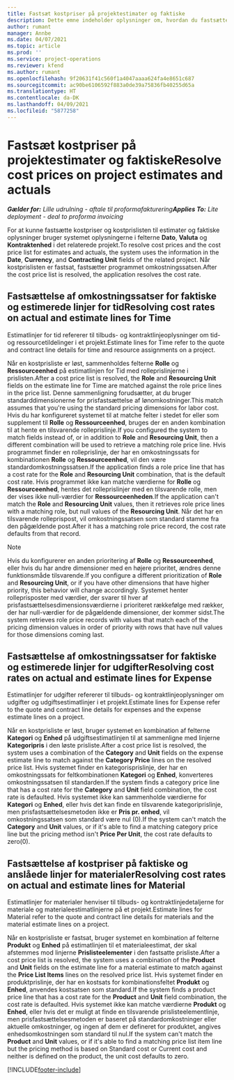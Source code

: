```yaml
---
title: Fastsæt kostpriser på projektestimater og faktiske
description: Dette emne indeholder oplysninger om, hvordan du fastsætter kostpriser på projektestimater og faktiske værdier.
author: rumant
manager: Annbe
ms.date: 04/07/2021
ms.topic: article
ms.prod: ''
ms.service: project-operations
ms.reviewer: kfend
ms.author: rumant
ms.openlocfilehash: 9f20631f41c560f1a4047aaaa624fa4e8651c687
ms.sourcegitcommit: ac90be6106592f883a0de39a75836fb40255d65a
ms.translationtype: HT
ms.contentlocale: da-DK
ms.lasthandoff: 04/09/2021
ms.locfileid: "5877258"
---
```

# <a name="resolve-cost-prices-on-project-estimates-and-actuals"></a><span data-ttu-id="3cf6a-103">Fastsæt kostpriser på projektestimater og faktiske</span><span class="sxs-lookup"><span data-stu-id="3cf6a-103">Resolve cost prices on project estimates and actuals</span></span> 

<span data-ttu-id="3cf6a-104">_**Gælder for:** Lille udrulning - aftale til proformafakturering_</span><span class="sxs-lookup"><span data-stu-id="3cf6a-104">_**Applies To:** Lite deployment - deal to proforma invoicing_</span></span>

<span data-ttu-id="3cf6a-105">For at kunne fastsætte kostpriser og kostprislisten til estimater og faktiske oplysninger bruger systemet oplysningerne i felterne **Dato**, **Valuta** og **Kontraktenhed** i det relaterede projekt.</span><span class="sxs-lookup"><span data-stu-id="3cf6a-105">To resolve cost prices and the cost price list for estimates and actuals, the system uses the information in the **Date**, **Currency**, and **Contracting Unit** fields of the related project.</span></span> <span data-ttu-id="3cf6a-106">Når kostprislisten er fastsat, fastsætter programmet omkostningssatsen.</span><span class="sxs-lookup"><span data-stu-id="3cf6a-106">After the cost price list is resolved, the application resolves the cost rate.</span></span>

## <a name="resolving-cost-rates-on-actual-and-estimate-lines-for-time"></a><span data-ttu-id="3cf6a-107">Fastsættelse af omkostningssatser for faktiske og estimerede linjer for tid</span><span class="sxs-lookup"><span data-stu-id="3cf6a-107">Resolving cost rates on actual and estimate lines for Time</span></span>

<span data-ttu-id="3cf6a-108">Estimatlinjer for tid refererer til tilbuds- og kontraktlinjeoplysninger om tid- og ressourcetildelinger i et projekt.</span><span class="sxs-lookup"><span data-stu-id="3cf6a-108">Estimate lines for Time refer to the quote and contract line details for time and resource assignments on a project.</span></span>

<span data-ttu-id="3cf6a-109">Når en kostprisliste er løst, sammenholdes felterne **Rolle** og **Ressourceenhed** på estimatlinjen for Tid med rolleprislinjerne i prislisten.</span><span class="sxs-lookup"><span data-stu-id="3cf6a-109">After a cost price list is resolved, the **Role** and **Resourcing Unit** fields on the estimate line for Time are matched against the role price lines in the price list.</span></span> <span data-ttu-id="3cf6a-110">Denne sammenligning forudsætter, at du bruger standarddimensionerne for prisfastsættelse af lønomkostninger.</span><span class="sxs-lookup"><span data-stu-id="3cf6a-110">This match assumes that you're using the standard pricing dimensions for labor cost.</span></span> <span data-ttu-id="3cf6a-111">Hvis du har konfigureret systemet til at matche felter i stedet for eller som supplement til **Rolle** og **Ressourceenhed**, bruges der en anden kombination til at hente en tilsvarende rolleprislinje.</span><span class="sxs-lookup"><span data-stu-id="3cf6a-111">If you configured the system to match fields instead of, or in addition to **Role** and **Resourcing Unit**, then a different combination will be used to retrieve a matching role price line.</span></span> <span data-ttu-id="3cf6a-112">Hvis programmet finder en rolleprislinje, der har en omkostningssats for kombinationen **Rolle** og **Ressourceenhed**, vil den være standardomkostningssatsen.</span><span class="sxs-lookup"><span data-stu-id="3cf6a-112">If the application finds a role price line that has a cost rate for the **Role** and **Resourcing Unit** combination, that is the default cost rate.</span></span> <span data-ttu-id="3cf6a-113">Hvis programmet ikke kan matche værdierne for **Rolle** og **Ressourceenhed**, hentes det rolleprislinjer med en tilsvarende rolle, men der vises ikke null-værdier for **Ressourceenheden**.</span><span class="sxs-lookup"><span data-stu-id="3cf6a-113">If the application can't match the **Role** and **Resourcing Unit** values, then it retrieves role price lines with a matching role, but null values of the **Resourcing Unit**.</span></span> <span data-ttu-id="3cf6a-114">Når det har en tilsvarende rolleprispost, vil omkostningssatsen som standard stamme fra den pågældende post.</span><span class="sxs-lookup"><span data-stu-id="3cf6a-114">After it has a matching role price record, the cost rate defaults from that record.</span></span> 

> [!NOTE]
> <span data-ttu-id="3cf6a-115">Hvis du konfigurerer en anden prioritering af **Rolle** og **Ressourceenhed**, eller hvis du har andre dimensioner med en højere prioritet, ændres denne funktionsmåde tilsvarende.</span><span class="sxs-lookup"><span data-stu-id="3cf6a-115">If you configure a different prioritization of **Role** and **Resourcing Unit**, or if you have other dimensions that have higher priority, this behavior will change accordingly.</span></span> <span data-ttu-id="3cf6a-116">Systemet henter rolleprisposter med værdier, der svarer til hver af prisfastsættelsesdimensionsværdierne i prioriteret rækkefølge med rækker, der har null-værdier for de pågældende dimensioner, der kommer sidst.</span><span class="sxs-lookup"><span data-stu-id="3cf6a-116">The system retrieves role price records with values that match each of the pricing dimension values in order of priority with rows that have null values for those dimensions coming last.</span></span>

## <a name="resolving-cost-rates-on-actual-and-estimate-lines-for-expense"></a><span data-ttu-id="3cf6a-117">Fastsættelse af omkostningssatser for faktiske og estimerede linjer for udgifter</span><span class="sxs-lookup"><span data-stu-id="3cf6a-117">Resolving cost rates on actual and estimate lines for Expense</span></span>

<span data-ttu-id="3cf6a-118">Estimatlinjer for udgifter refererer til tilbuds- og kontraktlinjeoplysninger om udgifter og udgiftsestimatlinjer i et projekt.</span><span class="sxs-lookup"><span data-stu-id="3cf6a-118">Estimate lines for Expense refer to the quote and contract line details for expenses and the expense estimate lines on a project.</span></span>

<span data-ttu-id="3cf6a-119">Når en kostprisliste er løst, bruger systemet en kombination af felterne **Kategori** og **Enhed** på udgiftsestimatlinjen til at sammenligne med linjerne **Kategoripris** i den løste prisliste.</span><span class="sxs-lookup"><span data-stu-id="3cf6a-119">After a cost price list is resolved, the system uses a combination of the **Category** and **Unit** fields on the expense estimate line to match against the **Category Price** lines on the resolved price list.</span></span> <span data-ttu-id="3cf6a-120">Hvis systemet finder en kategorisprislinje, der har en omkostningssats for feltkombinationen **Kategori** og **Enhed**, konverteres omkostningssatsen til standarden.</span><span class="sxs-lookup"><span data-stu-id="3cf6a-120">If the system finds a category price line that has a cost rate for the **Category** and **Unit** field combination, the cost rate is defaulted.</span></span> <span data-ttu-id="3cf6a-121">Hvis systemet ikke kan sammenholde værdierne for **Kategori** og **Enhed**, eller hvis det kan finde en tilsvarende kategoriprislinje, men prisfastsættelsesmetoden ikke er **Pris pr. enhed**, vil omkostningssatsen som standard være nul (0).</span><span class="sxs-lookup"><span data-stu-id="3cf6a-121">If the system can't match the **Category** and **Unit** values, or if it's able to find a matching category price line but the pricing method isn't **Price Per Unit**, the cost rate defaults to zero(0).</span></span>

## <a name="resolving-cost-rates-on-actual-and-estimate-lines-for-material"></a><span data-ttu-id="3cf6a-122">Fastsættelse af kostpriser på faktiske og anslåede linjer for materialer</span><span class="sxs-lookup"><span data-stu-id="3cf6a-122">Resolving cost rates on actual and estimate lines for Material</span></span>

<span data-ttu-id="3cf6a-123">Estimatlinjer for materialer henviser til tilbuds- og kontraktlinjedetaljerne for materiale og materialeestimatlinjerne på et projekt.</span><span class="sxs-lookup"><span data-stu-id="3cf6a-123">Estimate lines for Material refer to the quote and contract line details for materials and the material estimate lines on a project.</span></span>

<span data-ttu-id="3cf6a-124">Når en kostprisliste er fastsat, bruger systemet en kombination af felterne **Produkt** og **Enhed** på estimatlinjen til et materialeestimat, der skal afstemmes mod linjerne **Prislisteelementer** i den fastsatte prisliste.</span><span class="sxs-lookup"><span data-stu-id="3cf6a-124">After a cost price list is resolved, the system uses a combination of the **Product** and **Unit** fields on the estimate line for a material estimate to match against the **Price List Items** lines on the resolved price list.</span></span> <span data-ttu-id="3cf6a-125">Hvis systemet finder en produktprislinje, der har en kostsats for kombinationsfeltet **Produkt** og **Enhed**, anvendes kostsatsen som standard.</span><span class="sxs-lookup"><span data-stu-id="3cf6a-125">If the system finds a product price line that has a cost rate for the **Product** and **Unit** field combination, the cost rate is defaulted.</span></span> <span data-ttu-id="3cf6a-126">Hvis systemet ikke kan matche værdierne **Produkt** og **Enhed**, eller hvis det er muligt at finde en tilsvarende prislisteelementlinje, men prisfastsættelsesmetoden er baseret på standardomkostninger eller aktuelle omkostninger, og ingen af dem er defineret for produktet, angives enhedsomkostningen som standard til nul.</span><span class="sxs-lookup"><span data-stu-id="3cf6a-126">If the system can't match the **Product** and **Unit** values, or if it's able to find a matching price list item line but the pricing method is based on Standard cost or Current cost and neither is defined on the product, the unit cost defaults to zero.</span></span>


[!INCLUDE[footer-include](../../includes/footer-banner.md)]
